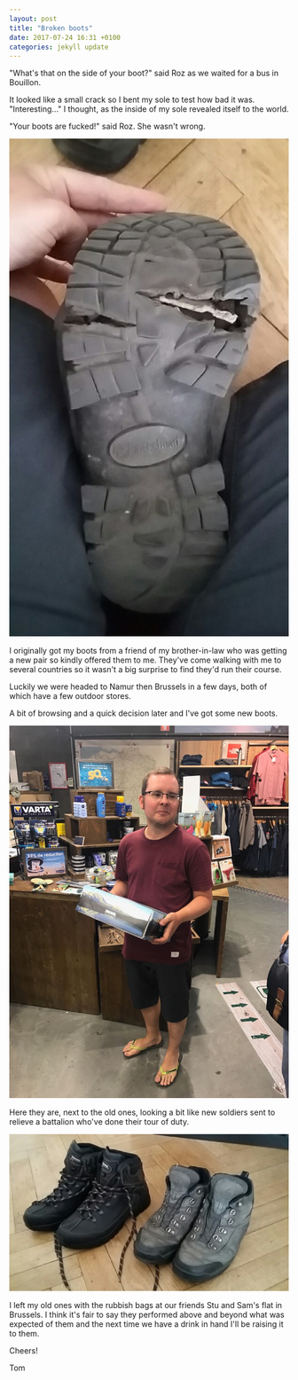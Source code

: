 ```yaml
---
layout: post
title: "Broken boots"
date: 2017-07-24 16:31 +0100
categories: jekyll update
---
```


"What's that on the side of your boot?" said Roz as we waited for a bus in Bouillon.

It looked like a small crack so I bent my sole to test how bad it was. "Interesting..." I thought, as the inside of my sole revealed itself to the world.

"Your boots are fucked!" said Roz. She wasn't wrong.

![Tom's boot sole with the crack in it opened up](https://github.com/tombye/trexit/raw/gh-pages/assets/images/crack-in-toms-boot-sole.jpg)

I originally got my boots from a friend of my brother-in-law who was getting a new pair so kindly offered them to me. They've come walking with me to several countries so it wasn't a big surprise to find they'd run their course.

Luckily we were headed to Namur then Brussels in a few days, both of which have a few outdoor stores.

A bit of browsing and a quick decision later and I've got some new boots.

![Tom shopping for new hiking boots](
https://github.com/tombye/trexit/raw/gh-pages/assets/images/tom-buying-boots.jpg)

Here they are, next to the old ones, looking a bit like new soldiers sent to relieve a battalion who've done their tour of duty.

![The old and new boots side by side](https://github.com/tombye/trexit/raw/gh-pages/assets/images/old-and-new-boots.jpg)

I left my old ones with the rubbish bags at our friends Stu and Sam's flat in Brussels. I think it's fair to say they performed above and beyond what was expected of them and the next time we have a drink in hand I'll be raising it to them.

Cheers!

Tom
